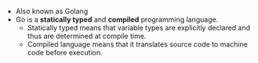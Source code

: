 * Also known as Golang
* Go is a **statically typed** and **compiled** programming language. 
    * Statically typed means that variable types are explicitly declared and thus are determined at compile time.
    * Compiled language means that it translates source code to machine code before execution.
